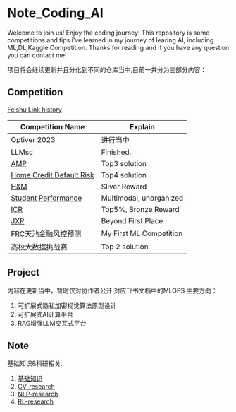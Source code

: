 # Note_Coding_AI
Welcome to join us! Enjoy the coding journey!
This repository is some competitions and tips i've learned in my journey of learing AI, including ML,DL,Kaggle Competition.
Thanks for reading and if you have any question you can contact me!


项目将会继续更新并且分化到不同的仓库当中,目前一共分为三部分内容：
## Competition
 [Feishu Link history](https://h1dgq3evaad.feishu.cn/docx/Vh1idmfaFoWP9Wxpa1Hczp5WnAe?from=from_copylink)

| Competition Name                                                                                              | Explain                 |
|---------------------------------------------------------------------------------------------------------------|-------------------------|
| Optiver 2023                                                                                                  | 进行当中                    |
| LLMsc                                                                                                         | Finished.               |
| [AMP](https://h1dgq3evaad.feishu.cn/docx/Hh3hdPAEvoWgdlxSqOecUP2xnMf?from=from_copylink)                      | Top3 solution           |
| [Home Credit Default Risk](https://h1dgq3evaad.feishu.cn/docx/NN9EdDLhIoOw1TxOMD3cAjU8nUS?from=from_copylink) | Top4 solution           |
| [H&M](https://h1dgq3evaad.feishu.cn/docx/EsC3d6flfoLH1Jx6jPQcuipKnI9?from=from_copylink)                      | Sliver Reward           |
| [Student Performance](https://h1dgq3evaad.feishu.cn/docx/Lvkldbw94oqFJGxJe9GcGiORnrN?from=from_copylink)      | Multimodal, unorganized |
| [ICR](https://h1dgq3evaad.feishu.cn/docx/KtBsdfxbDoPWraxxGSXcW1ctn3k?from=from_copylink)                      | Top5%, Bronze Reward    |
| [JXP](https://h1dgq3evaad.feishu.cn/docx/ZXPBdS4nMo527cxLuppcaOMCnZS?from=from_copylink)                      | Beyond First Place      |
| [FRC天池金融风控预测](https://h1dgq3evaad.feishu.cn/docx/R1INdBOcfozvoMxUYlecIjWAnCd?from=from_copylink)              | My First ML Competition |
| 高校大数据挑战赛                                                                                                      | Top 2 solution          |


## Project 
内容在更新当中，暂时仅对协作者公开
对应飞书文档中的MLOPS
主要方向：
1. 可扩展式隐私加密视觉算法原型设计
2. 可扩展式AI计算平台
3. RAG增强LLM交互式平台



## Note
基础知识&科研相关:
1. [基础知识](https://h1dgq3evaad.feishu.cn/docx/K5kfdQpFVoBhw5xIaFncVCfMncf) 
2. [CV-research](https://h1dgq3evaad.feishu.cn/docx/PCR9dBU8WowXeRxXCTZcz6OnnZc?from=from_copylink) 
3. [NLP-research](https://h1dgq3evaad.feishu.cn/docx/PuFTdEEyLo8X6GxADNrcWFJVn1e?from=from_copylink) 
4. [RL-research](https://h1dgq3evaad.feishu.cn/docx/PaIBdB3RCoo8NQxZFGxchKwlnfh?from=from_copylink) 
